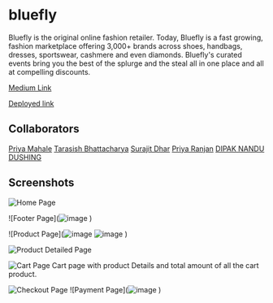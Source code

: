 # bluefly
Bluefly is the original online fashion retailer. Today, Bluefly is a fast growing, fashion marketplace offering 3,000+ brands across shoes, handbags, dresses, sportswear, cashmere and even diamonds. Bluefly's curated events bring you the best of the splurge and the steal all in one place and all at compelling discounts. 

<a href="https://medium.com/@surajitgokarna/building-the-clone-of-bluefly-com-b3b5d15d9c87">Medium Link</a>

<a href="https://bluefly.netlify.app/">Deployed link</a>


## Collaborators

<a href="https://github.com/primahale">Priya Mahale</a>
<a href="https://github.com/Tarasishbhattacharya">Tarasish Bhattacharya</a>
<a href="https://github.com/Surajit-Dhar">Surajit Dhar</a>
<a href="https://github.com/RanjanPriya12">Priya Ranjan</a>
<a href="https://github.com/dipakdushing">DIPAK NANDU DUSHING </a>

## Screenshots

![Home Page](![image](https://user-images.githubusercontent.com/30564256/167578705-3823ede2-14a8-4980-8fde-622b38aa263e.png)![image](https://user-images.githubusercontent.com/30564256/167580289-a71256a5-5342-4f2d-b066-a9d11f7c71ef.png)
)

![Footer Page](![image](![image](https://user-images.githubusercontent.com/30564256/167580422-86b883fc-33e3-4890-ae58-f4204dac70f3.png)
)
)

![Product Page](![image](https://user-images.githubusercontent.com/30564256/167579417-1d62b7b3-1ce5-45c8-ae65-aaa6cedad254.png)
![image](https://user-images.githubusercontent.com/30564256/167579503-00d69b8a-2c71-4274-ae90-d81cceefaa0e.png)
)

![Product Detailed Page](![image](https://user-images.githubusercontent.com/30564256/167579671-9dfc6a69-0042-484c-8a9b-9b0c4790c0cb.png)
)

![Cart Page](![image](https://user-images.githubusercontent.com/30564256/167579843-407a6fcf-b5e9-45e6-b081-7ea7be0cec81.png)
)
Cart page with product Details and total amount of all the cart product.

![Checkout Page](![image](https://user-images.githubusercontent.com/30564256/167580022-8a399b86-b43e-48aa-9810-6e7ea7a44f15.png)
)
![Payment Page](![image](![image](https://user-images.githubusercontent.com/30564256/167580149-e283c97d-f0e3-4982-a5ec-a635f76a9b90.png)
)
)

